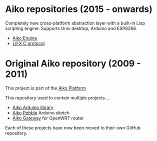 Aiko repositories (2015 - onwards)
==================================

Completely new cross-platform abstraction layer with a built-in Lisp
scripting engine.  Supports Unix desktop, Arduino and ESP8266.

- [Aiko Engine](https://github.com/geekscape/aiko_engine)
- [LIFX C protocol](https://github.com/geekscape/lifx_c)

Original Aiko repository (2009 - 2011)
======================================

This project is part of the
[Aiko Platform](https://sites.google.com/site/aikoplatform)

This repository used to contain multiple projects ...

- [Aiko Arduino library](https://github.com/geekscape/aiko_arduino_legacy)
- [Aiko Pebble](https://github.com/geekscape/aiko_pebble) Arduino sketch
- [Aiko Gateway](https://github.com/geekscape/aiko_gateway) for OpenWRT router

Each of these projects have now been moved to their own GitHub repository.
